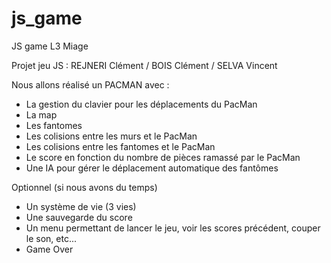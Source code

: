# js_game
JS game L3 Miage

Projet jeu JS :
REJNERI Clément / BOIS Clément / SELVA Vincent

Nous allons réalisé un PACMAN avec :

- La gestion du clavier pour les déplacements du PacMan
- La map
- Les fantomes
- Les colisions entre les murs et le PacMan
- Les colisions entre les fantomes et le PacMan
- Le score en fonction du nombre de pièces ramassé par le PacMan
- Une IA pour gérer le déplacement automatique des fantômes



Optionnel (si nous avons du temps)
- Un système de vie (3 vies)
- Une sauvegarde du score
- Un menu permettant de lancer le jeu, voir les scores précédent, couper le son, etc...
- Game Over
